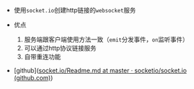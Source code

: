 * 使用`socket.io`创建http链接的`websocket`服务
* 优点
  1. 服务端跟客户端使用方法一致（`emit`分发事件，`on`监听事件）
  2. 可以通过http协议链接服务
  3. 自带重连功能

* [github]([socket.io/Readme.md at master · socketio/socket.io (github.com)](https://github.com/socketio/socket.io/blob/master/Readme.md))

